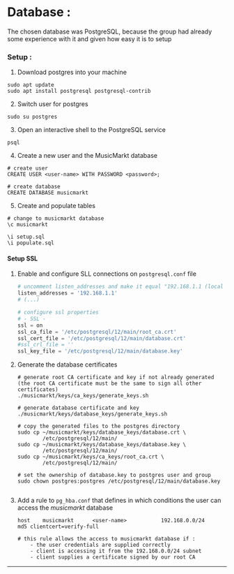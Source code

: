 # Database : 
The chosen database was PostgreSQL, because the group had already some experience with it and given how easy it is to setup

### Setup :
1. Download postgres into your machine

```shell
sudo apt update
sudo apt install postgresql postgresql-contrib
```

2. Switch user for postgres

```shell
sudo su postgres
```

3.  Open an interactive shell to the PostgreSQL service
```shell
psql
```

4. Create a new user and the MusicMarkt database
```shell
# create user
CREATE USER <user-name> WITH PASSWORD <password>;

# create database
CREATE DATABASE musicmarkt
```

5. Create and populate tables 
```shell
# change to musicmarkt database
\c musicmarkt

\i setup.sql
\i populate.sql
```


#### Setup SSL
1. Enable and configure SLL connections on `postgresql.conf` file
    ``` python
    # uncomment listen_addresses and make it equal "192.168.1.1 (local ipv4)"
    listen_addresses = '192.168.1.1'
    # (...)

    # configure ssl properties 
    # - SSL -
    ssl = on
    ssl_ca_file = '/etc/postgresql/12/main/root_ca.crt'
    ssl_cert_file = '/etc/postgresql/12/main/database.crt'
    #ssl_crl_file = ''
    ssl_key_file = '/etc/postgresql/12/main/database.key'
    ```

2. Generate the database certificates
    ```shell
    # generate root CA certificate and key if not already generated (the root CA certificate must be the same to sign all other certificates)
    ./musicmarkt/keys/ca_keys/generate_keys.sh

    # generate database certificate and key
    ./musicmarkt/keys/database_keys/generate_keys.sh

    # copy the generated files to the postgres directory
    sudo cp ~/musicmarkt/keys/database_keys/database.crt \
            /etc/postgresql/12/main/
    sudo cp ~/musicmarkt/keys/database_keys/database.key \
            /etc/postgresql/12/main/
    sudo cp ~/musicmarkt/keys/ca_keys/root_ca.crt \
            /etc/postgresql/12/main/

    # set the ownership of database.key to postgres user and group
    sudo chown postgres:postgres /etc/postgresql/12/main/database.key


    ```

3. Add a rule to `pg_hba.conf` that defines in which conditions the user can access the *musicmarkt* database 
    ```
    host    musicmarkt      <user-name>           192.168.0.0/24          md5 clientcert=verify-full

    # this rule allows the access to musicmarkt database if : 
        - the user credentials are supplied correctly
        - client is accessing it from the 192.168.0.0/24 subnet
        - client supplies a certificate signed by our root CA
    ```

---
